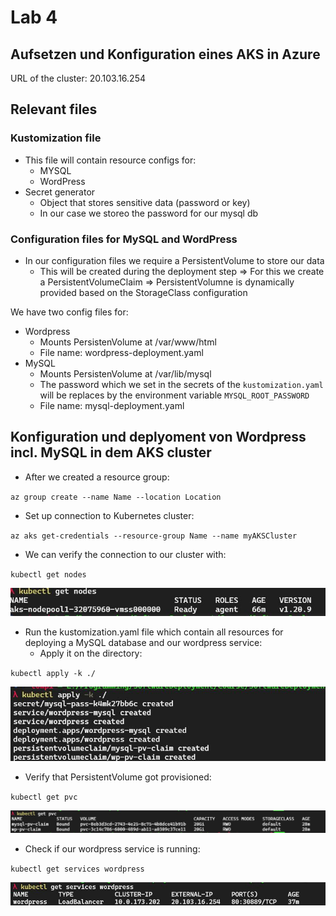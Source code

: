 # Lab 4 

## Aufsetzen und Konfiguration eines AKS in Azure

URL of the cluster: 20.103.16.254

## Relevant files

### Kustomization file

* This file will contain resource configs for:
  * MYSQL
  * WordPress
* Secret generator
  * Object that stores sensitive data (password or key)
  * In our case we storeo the password for our mysql db 

### Configuration files for MySQL and WordPress

* In our configuration files we require a PersistentVolume to store our data
  * This will be created during the deployment step
=> For this we create a PersistentVolumeClaim => PersistentVolumne is
dynamically provided based on the StorageClass configuration

We have two config files for:
* Wordpress 
  * Mounts PersistenVolume at /var/www/html
  * File name: wordpress-deployment.yaml 
* MySQL
  * Mounts PersistenVolume at /var/lib/mysql
  * The password which we set in the secrets of the `kustomization.yaml` will be replaces by the environment variable
	`MYSQL_ROOT_PASSWORD`
  * File name: mysql-deployment.yaml 


## Konfiguration und deplyoment von Wordpress incl. MySQL in dem AKS cluster 

* After we created a resource group: 

`az group create --name Name --location Location`

* Set up connection to Kubernetes cluster:

`az aks get-credentials --resource-group Name --name myAKSCluster`

* We can verify the connection to our cluster with:

`kubectl get nodes`

![image info](./Images/VerifyConnectionCluster.JPG "Deploy resources")

* Run the kustomization.yaml file which contain all resources for deploying a MySQL database and our wordpress service:
  * Apply it on the directory:

`kubectl apply -k ./`


![image info](./Images/Deploy.JPG "Verify connection to cluster")

* Verify that PersistentVolume got provisioned:

`kubectl get pvc`

![image info](./Images/PersistentVCheck.JPG "PersistentVolume check")

* Check if our wordpress service is running:

`kubectl get services wordpress`

![image info](./Images/VerifyWordpress.JPG "PersistentVolume check")
